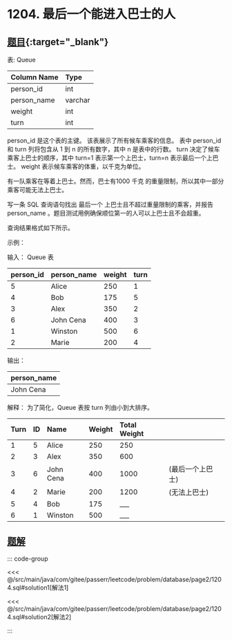 # 1204. 最后一个能进入巴士的人
## [题目](https://leetcode.cn/problems/last-person-to-fit-in-the-bus/){:target="_blank"}

表: Queue

| Column Name | Type    |
|:------------|:--------|
| person_id   | int     |
| person_name | varchar |
| weight      | int     |
| turn        | int     |

person_id 是这个表的主键。
该表展示了所有候车乘客的信息。
表中 person_id 和 turn 列将包含从 1 到 n 的所有数字，其中 n 是表中的行数。
turn 决定了候车乘客上巴士的顺序，其中 turn=1 表示第一个上巴士，turn=n 表示最后一个上巴士。
weight 表示候车乘客的体重，以千克为单位。

有一队乘客在等着上巴士。然而，巴士有1000 千克 的重量限制，所以其中一部分乘客可能无法上巴士。

写一条 SQL 查询语句找出 最后一个 上巴士且不超过重量限制的乘客，并报告 person_name 。题目测试用例确保顺位第一的人可以上巴士且不会超重。

查询结果格式如下所示。

示例：

输入：
Queue 表

| person_id | person_name | weight | turn |
|:----------|:------------|:-------|:-----|
| 5         | Alice       | 250    | 1    |
| 4         | Bob         | 175    | 5    |
| 3         | Alex        | 350    | 2    |
| 6         | John Cena   | 400    | 3    |
| 1         | Winston     | 500    | 6    |
| 2         | Marie       | 200    | 4    |

输出：

| person_name |
|:------------|
| John Cena   |

解释：
为了简化，Queue 表按 turn 列由小到大排序。

| Turn | ID  | Name      | Weight | Total Weight |           |
|:-----|:----|:----------|:-------|:-------------|:----------|
| 1    | 5   | Alice     | 250    | 250          |           |
| 2    | 3   | Alex      | 350    | 600          |           |
| 3    | 6   | John Cena | 400    | 1000         | (最后一个上巴士) |
| 4    | 2   | Marie     | 200    | 1200         | (无法上巴士)   |
| 5    | 4   | Bob       | 175    | ___          |           |
| 6    | 1   | Winston   | 500    | ___          |           |

## [题解](https://github.com/PasseRR/JavaLeetCode/blob/master/src/main/java/com/gitee/passerr/leetcode/problem/database/page2/1204.sql)

::: code-group

<<< @/src/main/java/com/gitee/passerr/leetcode/problem/database/page2/1204.sql#solution1[解法1]

<<< @/src/main/java/com/gitee/passerr/leetcode/problem/database/page2/1204.sql#solution2[解法2]

:::
